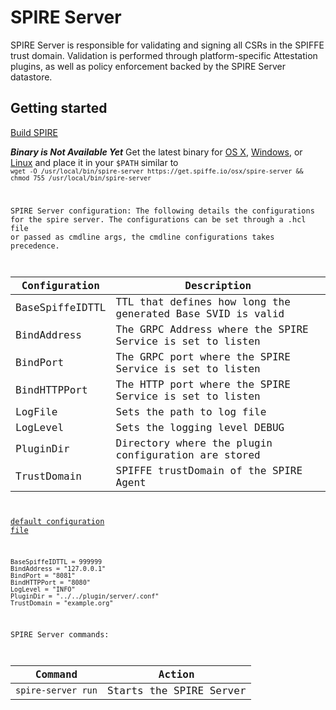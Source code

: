 # SPIRE Server  
SPIRE Server is responsible for validating and signing all CSRs in the SPIFFE trust domain. Validation is performed through platform-specific Attestation plugins, as well as policy enforcement backed by the SPIRE Server datastore.



## Getting started
[Build SPIRE](../README.md)

_**Binary is Not Available Yet**_
Get the latest binary for [OS X](https://get.spiffe.io/osx/spire-server), [Windows](https://get.spiffe.io/windows/spire-server.exe), 
or [Linux](https://get.spiffe.io/linux/spire-server) and place it in your `$PATH` similar to 
<code>
`wget -O /usr/local/bin/spire-server https://get.spiffe.io/osx/spire-server && chmod 755 /usr/local/bin/spire-server`


SPIRE Server configuration:
The following details the configurations for the spire server.
The configurations can be set through a .hcl file or passed as cmdline args, the cmdline configurations takes precedence.

 |Configuration          | Description                                                          |
 |-----------------------|----------------------------------------------------------------------|
 |BaseSpiffeIDTTL        |  TTL that defines how long the generated Base SVID is valid          |
 |BindAddress            |  The GRPC Address where the SPIRE Service is set to listen           |
 |BindPort               |  The GRPC port where the SPIRE Service is set to listen              |
 |BindHTTPPort           |  The HTTP port where the SPIRE Service is set to listen              |
 |LogFile                |  Sets the path to log file                                           |
 |LogLevel               |  Sets the logging level DEBUG|INFO|WARN|ERROR>                       |
 |PluginDir              |  Directory where the plugin configuration are stored                 |
 |TrustDomain            |  SPIFFE trustDomain of the SPIRE Agent                               |


[default configuration file](./.conf/default_server_config.hcl) 
```
BaseSpiffeIDTTL = 999999
BindAddress = "127.0.0.1"
BindPort = "8081"
BindHTTPPort = "8080"
LogLevel = "INFO"
PluginDir = "../../plugin/server/.conf"
TrustDomain = "example.org"
```

SPIRE Server commands:

 |Command                   | Action                                                           |
 |--------------------------|------------------------------------------------------------------|
 |`spire-server run`        |  Starts the SPIRE Server                                         |
